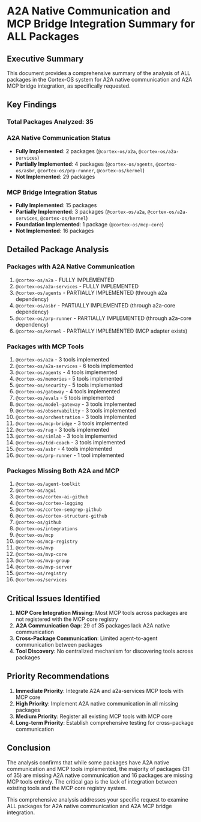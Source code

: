 # A2A Native Communication and MCP Bridge Integration Summary for ALL Packages

## Executive Summary

This document provides a comprehensive summary of the analysis of ALL packages in the Cortex-OS system for A2A native communication and A2A MCP bridge integration, as specifically requested.

## Key Findings

### Total Packages Analyzed: 35

### A2A Native Communication Status

- **Fully Implemented**: 2 packages (`@cortex-os/a2a`, `@cortex-os/a2a-services`)
- **Partially Implemented**: 4 packages (`@cortex-os/agents`, `@cortex-os/asbr`, `@cortex-os/prp-runner`, `@cortex-os/kernel`)
- **Not Implemented**: 29 packages

### MCP Bridge Integration Status

- **Fully Implemented**: 15 packages
- **Partially Implemented**: 3 packages (`@cortex-os/a2a`, `@cortex-os/a2a-services`, `@cortex-os/kernel`)
- **Foundation Implemented**: 1 package (`@cortex-os/mcp-core`)
- **Not Implemented**: 16 packages

## Detailed Package Analysis

### Packages with A2A Native Communication

1. `@cortex-os/a2a` - FULLY IMPLEMENTED
2. `@cortex-os/a2a-services` - FULLY IMPLEMENTED
3. `@cortex-os/agents` - PARTIALLY IMPLEMENTED (through a2a dependency)
4. `@cortex-os/asbr` - PARTIALLY IMPLEMENTED (through a2a-core dependency)
5. `@cortex-os/prp-runner` - PARTIALLY IMPLEMENTED (through a2a-core dependency)
6. `@cortex-os/kernel` - PARTIALLY IMPLEMENTED (MCP adapter exists)

### Packages with MCP Tools

1. `@cortex-os/a2a` - 3 tools implemented
2. `@cortex-os/a2a-services` - 6 tools implemented
3. `@cortex-os/agents` - 4 tools implemented
4. `@cortex-os/memories` - 5 tools implemented
5. `@cortex-os/security` - 5 tools implemented
6. `@cortex-os/gateway` - 4 tools implemented
7. `@cortex-os/evals` - 5 tools implemented
8. `@cortex-os/model-gateway` - 3 tools implemented
9. `@cortex-os/observability` - 3 tools implemented
10. `@cortex-os/orchestration` - 3 tools implemented
11. `@cortex-os/mcp-bridge` - 3 tools implemented
12. `@cortex-os/rag` - 3 tools implemented
13. `@cortex-os/simlab` - 3 tools implemented
14. `@cortex-os/tdd-coach` - 3 tools implemented
15. `@cortex-os/asbr` - 4 tools implemented
16. `@cortex-os/prp-runner` - 1 tool implemented

### Packages Missing Both A2A and MCP

1. `@cortex-os/agent-toolkit`
2. `@cortex-os/agui`
3. `@cortex-os/cortex-ai-github`
4. `@cortex-os/cortex-logging`
5. `@cortex-os/cortex-semgrep-github`
6. `@cortex-os/cortex-structure-github`
7. `@cortex-os/github`
8. `@cortex-os/integrations`
9. `@cortex-os/mcp`
10. `@cortex-os/mcp-registry`
11. `@cortex-os/mvp`
12. `@cortex-os/mvp-core`
13. `@cortex-os/mvp-group`
14. `@cortex-os/mvp-server`
15. `@cortex-os/registry`
16. `@cortex-os/services`

## Critical Issues Identified

1. **MCP Core Integration Missing**: Most MCP tools across packages are not registered with the MCP core registry
2. **A2A Communication Gap**: 29 of 35 packages lack A2A native communication
3. **Cross-Package Communication**: Limited agent-to-agent communication between packages
4. **Tool Discovery**: No centralized mechanism for discovering tools across packages

## Priority Recommendations

1. **Immediate Priority**: Integrate A2A and a2a-services MCP tools with MCP core
2. **High Priority**: Implement A2A native communication in all missing packages
3. **Medium Priority**: Register all existing MCP tools with MCP core
4. **Long-term Priority**: Establish comprehensive testing for cross-package communication

## Conclusion

The analysis confirms that while some packages have A2A native communication and MCP tools implemented, the majority of packages (31 of 35) are missing A2A native communication and 16 packages are missing MCP tools entirely. The critical gap is the lack of integration between existing tools and the MCP core registry system.

This comprehensive analysis addresses your specific request to examine ALL packages for A2A native communication and A2A MCP bridge integration.
